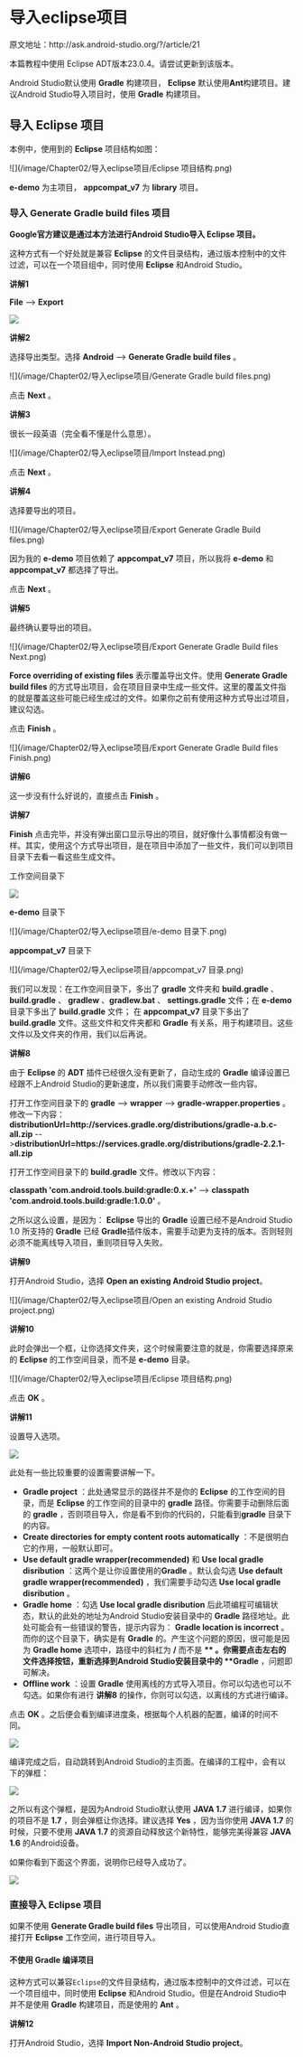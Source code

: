 # 导入eclipse项目

原文地址：http:\/\/ask.android-studio.org\/?\/article\/21



本篇教程中使用  Eclipse ADT版本23.0.4。请尝试更新到该版本。

Android Studio默认使用 **Gradle** 构建项目， **Eclipse** 默认使用**Ant**构建项目。建议Android Studio导入项目时，使用 **Gradle** 构建项目。

## **导入 Eclipse 项目**

本例中，使用到的 **Eclipse** 项目结构如图：

![](/image/Chapter02/导入eclipse项目/Eclipse 项目结构.png)

**e-demo** 为主项目， **appcompat\_v7** 为 **library** 项目。

### **导入 Generate Gradle build files 项目**

**Google官方建议是通过本方法进行Android Studio导入 Eclipse 项目。**

这种方式有一个好处就是兼容 **Eclipse** 的文件目录结构，通过版本控制中的文件过滤，可以在一个项目组中，同时使用 **Eclipse** 和Android Studio。

**讲解1**

**File** --&gt; **Export**

![](/image/Chapter02/导入eclipse项目/Export.png)

**讲解2**

选择导出类型。选择 **Android** --&gt; **Generate Gradle build files** 。

![](/image/Chapter02/导入eclipse项目/Generate Gradle build files.png)

点击 **Next** 。

**讲解3**

很长一段英语（完全看不懂是什么意思）。

![](/image/Chapter02/导入eclipse项目/Import Instead.png)

点击 **Next** 。

**讲解4**

选择要导出的项目。

![](/image/Chapter02/导入eclipse项目/Export Generate Gradle Build files.png)

因为我的 **e-demo** 项目依赖了 **appcompat\_v7** 项目，所以我将 **e-demo** 和 **appcompat\_v7** 都选择了导出。

点击 **Next** 。

**讲解5**

最终确认要导出的项目。

![](/image/Chapter02/导入eclipse项目/Export Generate Gradle Build files Next.png)

**Force overriding of existing files** 表示覆盖导出文件。使用 **Generate Gradle build files** 的方式导出项目，会在项目目录中生成一些文件。这里的覆盖文件指的就是覆盖这些可能已经生成过的文件。如果你之前有使用这种方式导出过项目，建议勾选。

点击 **Finish** 。

![](/image/Chapter02/导入eclipse项目/Export Generate Gradle Build files Finish.png)

**讲解6**

这一步没有什么好说的，直接点击 **Finish** 。

**讲解7**

**Finish** 点击完毕，并没有弹出窗口显示导出的项目，就好像什么事情都没有做一样。其实，使用这个方式导出项目，是在项目中添加了一些文件，我们可以到项目目录下去看一看这些生成文件。

工作空间目录下

![](/image/Chapter02/导入eclipse项目/工作空间目录.png)



**e-demo** 目录下 

![](/image/Chapter02/导入eclipse项目/e-demo 目录下.png)



**appcompat\_v7** 目录下

![](/image/Chapter02/导入eclipse项目/appcompat_v7 目录.png)



我们可以发现：在工作空间目录下，多出了 **gradle** 文件夹和 **build.gradle** 、 **build.gradle** 、 **gradlew** 、**gradlew.bat** 、 **settings.gradle** 文件；在 **e-demo** 目录下多出了 **build.gradle** 文件； 在 **appcompat\_v7** 目录下多出了 **build.gradle** 文件。这些文件和文件夹都和 **Gradle** 有关系，用于构建项目。这些文件以及文件夹的作用，我们以后再说。



**讲解8**



由于 **Eclipse** 的 **ADT** 插件已经很久没有更新了，自动生成的 **Gradle** 编译设置已经跟不上Android Studio的更新速度，所以我们需要手动修改一些内容。



打开工作空间目录下的 **gradle** --&gt; **wrapper** --&gt; **gradle-wrapper.properties** 。修改一下内容：**distributionUrl=http\:\/\/services.gradle.org\/distributions\/gradle-a.b.c-all.zip** --&gt;**distributionUrl=https\:\/\/services.gradle.org\/distributions\/gradle-2.2.1-all.zip**



打开工作空间目录下的 **build.gradle** 文件。修改以下内容：



**classpath 'com.android.tools.build:gradle:0.x.+'** --&gt; **classpath 'com.android.tools.build:gradle:1.0.0'** 。



之所以这么设置，是因为： **Eclipse** 导出的 **Gradle** 设置已经不是Android Studio 1.0 所支持的 **Gradle** 已经 **Gradle**插件版本，需要手动更为支持的版本。否则轻则必须不能离线导入项目，重则项目导入失败。



**讲解9**



打开Android Studio，选择 **Open an existing Android Studio project**。 

![](/image/Chapter02/导入eclipse项目/Open an existing Android Studio project.png)

**讲解10**



此时会弹出一个框，让你选择文件夹，这个时候需要注意的就是，你需要选择原来的 **Eclipse** 的工作空间目录，而不是 **e-demo** 目录。 

![](/image/Chapter02/导入eclipse项目/Eclipse 项目结构.png)

点击 **OK** 。



**讲解11**



设置导入选项。 



![](/image/Chapter02/导入eclipse项目/设置导入选项.png)

此处有一些比较重要的设置需要讲解一下。



* **Gradle project** ：此处通常显示的路径并不是你的 **Eclipse** 的工作空间的目录，而是 **Eclipse** 的工作空间的目录中的 **gradle** 路径。你需要手动删除后面的 **gradle** ，否则项目导入，你是看不到你的代码的，只能看到**gradle** 目录下的内容。
* **Create directories for empty content roots automatically** ：不是很明白它的作用，一般默认即可。
* **Use default gradle wrapper\(recommended\)** 和 **Use local gradle disribution** ：这两个是让你设置使用的**Gradle** 。默认会勾选 **Use default gradle wrapper\(recommended\)** ，我们需要手动勾选 **Use local gradle disribution** 。
* **Gradle home** ：勾选 **Use local gradle disribution** 后此项编程可编辑状态，默认的此处的地址为Android Studio安装目录中的 **Gradle** 路径地址。此处可能会有一些错误的警告，提示内容为： **Gradle location is incorrect** 。而你的这个目录下，确实是有 **Gradle** 的。产生这个问题的原因，很可能是因为 **Gradle home** 选项中，路径中的斜杠为 **\/** 而不是 **\*\* 。你需要点击左右的文件选择按钮，重新选择到Android Studio安装目录中的 \*\*Gradle** ，问题即可解决。
* **Offline work** ：设置 **Gradle** 使用离线的方式导入项目。你可以勾选也可以不勾选。如果你有进行 **讲解8** 的操作，你则可以勾选，以离线的方式进行编译。



点击 **OK** 。之后便会看到编译进度条，根据每个人机器的配置，编译的时间不同。 

![](/image/Chapter02/导入eclipse项目/编译进度条.png)

编译完成之后，自动跳转到Android Studio的主页面。在编译的工程中，会有以下的弹框：

 

![](/image/Chapter02/导入eclipse项目/编译的工程中的弹框.png)

之所以有这个弹框，是因为Android Studio默认使用 **JAVA 1.7** 进行编译，如果你的项目不是 **1.7** ，则会弹框让你选择。建议选择 **Yes** ，因为当你使用 **JAVA 1.7** 的时候，只要不使用 **JAVA 1.7** 的资源自动释放这个新特性，能够完美得兼容 **JAVA 1.6** 的Android设备。



如果你看到下面这个界面，说明你已经导入成功了。 

![](/image/Chapter02/导入eclipse项目/导入成功.png)

### **直接导入 Eclipse 项目**

如果不使用 **Generate Gradle build files** 导出项目，可以使用Android Studio直接打开 **Eclipse** 工作空间，进行项目导入。





#### **不使用 Gradle 编译项目**

这种方式可以兼容`Eclipse`的文件目录结构，通过版本控制中的文件过滤，可以在一个项目组中，同时使用 **Eclipse** 和Android Studio。但是在Android Studio中并不是使用 **Gradle** 构建项目，而是使用的 **Ant** 。



**讲解12**



打开Android Studio，选择 **Import Non-Android Studio project**。 

